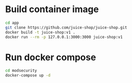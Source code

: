 # Build container image
```bash
cd app
git clone https://github.com/juice-shop/juice-shop.git
docker build -t juice-shop:v1 .
docker run --rm -p 127.0.0.1:3000:3000 juice-shop:v1
```

# Run docker compose
```bash
cd modsecurity
docker-compose up -d
```